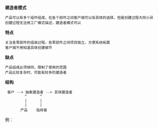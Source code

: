 **建造者模式**
       
    产品可以有多个组件组成，在各个部件之间客户端可以有具体的选择，但是创建过程大同小异
    创建过程无法用工厂模式描述，建造者模式可以
    
**特点**
    
    关注各零部件的组装过程。各零部件之间项目独立，方便系统拓展
    客户端不用知道具体创建细节
    
**缺点**

    产品组成必须相同，限制了使用的范围
    产品比较复杂时，可能有较多的建造者
   
    
**结构**

     客户 --> 抽象建造者 --> 具体建造者
             ^      ^ 
             |      |   
             |      | 
           产品    指挥者              
   
    
例：
    